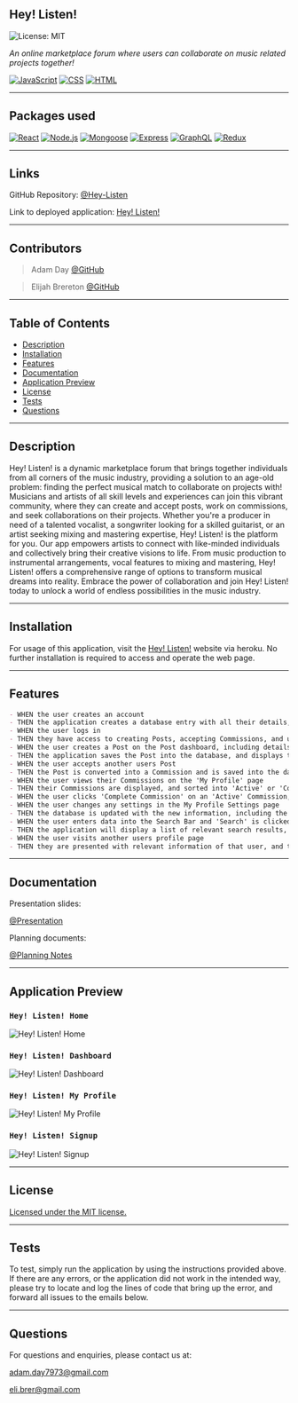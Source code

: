 ## Hey! Listen!
![License: MIT](https://img.shields.io/badge/License-MIT-yellow.svg)

*An online marketplace forum where users can collaborate on music related projects together!*

[![JavaScript](https://img.shields.io/badge/JavaScript-323330?style=for-the-badge&logo=javascript&logoColor=F7DF1E)](https://developer.mozilla.org/en-US/docs/Web/JavaScript)  [![CSS](https://img.shields.io/badge/CSS-blue?style=for-the-badge&logo=css3)](https://developer.mozilla.org/en-US/docs/Web/CSS) [![HTML](https://img.shields.io/badge/HTML-purple?style=for-the-badge&logo=html5)](https://developer.mozilla.org/en-US/docs/Web/HTML)

---

## Packages used
[![React](https://img.shields.io/badge/React-454b60?style=for-the-badge&logo=react)](https://react.dev/) [![Node.js](https://img.shields.io/badge/Node.js-43853D?style=for-the-badge&logo=node.js&logoColor=white)](https://nodejs.org/en/) [![Mongoose](https://img.shields.io/badge/mongoose-blue?style=for-the-badge&logo=mongoose)](https://mongoosejs.com/) [![Express](https://img.shields.io/badge/express.js-404D59?style=for-the-badge&logo=express&logoColor=white)](https://expressjs.com/) [![GraphQL](https://img.shields.io/badge/GraphQL-E10098?style=for-the-badge&logo=graphql&logoColor=white)](https://graphql.org) [![Redux](https://img.shields.io/badge/Redux-764ABC?style=for-the-badge&logo=redux&logoColor=white)](https://redux.js.org/)

---

## Links
GitHub Repository: [@Hey-Listen](https://github.com/Sype7973/Hey-Listen/)

Link to deployed application: [Hey! Listen!](https://hey-listen-sound-caafe84374e5.herokuapp.com/)

---

## Contributors
> Adam Day [@GitHub](https://github.com/Sype7973)

> Elijah Brereton [@GitHub](https://github.com/elibrer)

---

## Table of Contents
- [Description](#description)
- [Installation](#installation)
- [Features](#features)
- [Documentation](#documentation)
- [Application Preview](#application-preview)
- [License](#license)
- [Tests](#tests)
- [Questions](#questions)

---

## Description

Hey! Listen! is a dynamic marketplace forum that brings together individuals from all corners of the music industry, providing a solution to an age-old problem: finding the perfect musical match to collaborate on projects with! Musicians and artists of all skill levels and experiences can join this vibrant community, where they can create and accept posts, work on commissions, and seek collaborations on their projects. Whether you're a producer in need of a talented vocalist, a songwriter looking for a skilled guitarist, or an artist seeking mixing and mastering expertise, Hey! Listen! is the platform for you. Our app empowers artists to connect with like-minded individuals and collectively bring their creative visions to life. From music production to instrumental arrangements, vocal features to mixing and mastering, Hey! Listen! offers a comprehensive range of options to transform musical dreams into reality. Embrace the power of collaboration and join Hey! Listen! today to unlock a world of endless possibilities in the music industry.

---

## Installation

For usage of this application, visit the [Hey! Listen!](https://hey-listen-sound-caafe84374e5.herokuapp.com/) website via heroku. No further installation is required to access and operate the web page. 

---

## Features
```md
- WHEN the user creates an account
- THEN the application creates a database entry with all their details, and encrypts sensative data, and logs them in
- WHEN the user logs in
- THEN they have access to creating Posts, accepting Commissions, and updating their Profile
- WHEN the user creates a Post on the Post dashboard, including details such as Post Title, Post Description, Post Type, Budget, and Deadline
- THEN the application saves the Post into the database, and displays the Post on the dashboard for all users to see
- WHEN the user accepts another users Post
- THEN the Post is converted into a Commission and is saved into the database
- WHEN the user views their Commissions on the 'My Profile' page
- THEN their Commissions are displayed, and sorted into 'Active' or 'Completed'
- WHEN the user clicks 'Complete Commission' on an 'Active' Commission, then the selected Commission is moved into the 'Completed' section of the page
- WHEN the user changes any settings in the My Profile Settings page
- THEN the database is updated with the new information, including the encryption of newly set passwords
- WHEN the user enters data into the Search Bar and 'Search' is clicked
- THEN the application will display a list of relevant search results, relating to the typed search string
- WHEN the user visits another users profile page
- THEN they are presented with relevant information of that user, and the ability to contact them via email
```

---

## Documentation

Presentation slides: 

[@Presentation](https://docs.google.com/presentation/d/1xaL9z1au6VWrvcKnAQohFeYjdJ_MVHoTYoNzXtikf0o/edit?usp=sharing)

Planning documents: 

[@Planning Notes](https://docs.google.com/presentation/d/1yiQUK79XQ6TlpR4LmUpJvDIuSPnb4Xywnj4sCPmsXHI/edit?usp=sharing)


---

## Application Preview
### `Hey! Listen! Home`
![Hey! Listen! Home](./client/src/assets/images/home.png)
### `Hey! Listen! Dashboard`
![Hey! Listen! Dashboard](./client/src/assets/images/dash.png)
### `Hey! Listen! My Profile`
![Hey! Listen! My Profile](./client/src/assets/images/profile.png)
### `Hey! Listen! Signup`
![Hey! Listen! Signup](./client/src/assets/images/signup.png)

---

## License
[Licensed under the MIT license.](https://opensource.org/licenses/MIT)

---

## Tests
To test, simply run the application by using the instructions provided above. If there are any errors, or the application did not work in the intended way, please try to locate and log the lines of code that bring up the error, and forward all issues to the emails below.

---

## Questions
For questions and enquiries, please contact us at: 

[adam.day7973@gmail.com](adam.day7973@gmail.com)

[eli.brer@gmail.com](eli.brer@gmail.com)